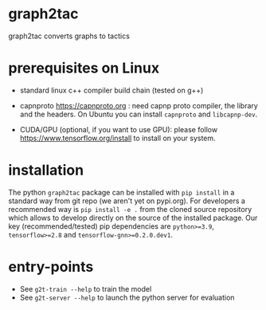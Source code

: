 # graph2tac
graph2tac converts graphs to tactics

# prerequisites on Linux

- standard linux c++ compiler build chain (tested on g++)

- capnproto https://capnproto.org : need capnp proto compiler, the library and the headers. On Ubuntu you can install `capnproto` and `libcapnp-dev`.

- CUDA/GPU (optional, if you want to use GPU): please follow https://www.tensorflow.org/install to install on your system.

# installation 

The python `graph2tac` package can be installed with `pip install` in a standard way from git repo (we aren't yet on pypi.org). For developers a recommended way is `pip install -e .` from the cloned source repository which allows to develop directly on the source of the installed package. Our key (recommended/tested) pip dependencies are `python>=3.9`,  `tensorflow>=2.8` and `tensorflow-gnn>=0.2.0.dev1`.

# entry-points

- See `g2t-train --help` to train the model
- See `g2t-server --help` to launch the python server for evaluation

